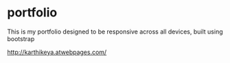 # portfolio
This is my portfolio designed to be responsive across all devices, built using bootstrap

http://karthikeya.atwebpages.com/
